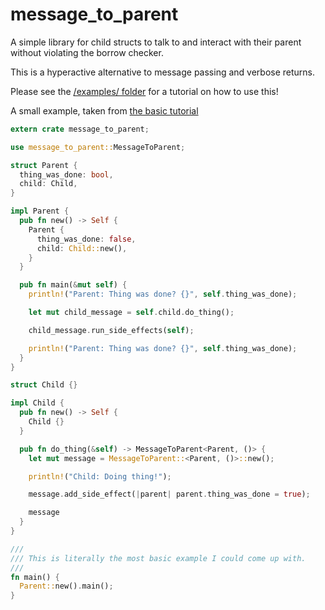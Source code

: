 # message_to_parent
 A simple library for child structs to talk to and interact with their parent without violating the borrow checker. 

This is a hyperactive alternative to message passing and verbose returns.

Please see the [/examples/ folder](https://github.com/jordan4ibanez/message_to_parent/tree/master/examples) for a tutorial on how to use this!

A small example, taken from [the basic tutorial](https://github.com/jordan4ibanez/message_to_parent/blob/master/examples/basic.rs)

```rust
extern crate message_to_parent;

use message_to_parent::MessageToParent;

struct Parent {
  thing_was_done: bool,
  child: Child,
}

impl Parent {
  pub fn new() -> Self {
    Parent {
      thing_was_done: false,
      child: Child::new(),
    }
  }

  pub fn main(&mut self) {
    println!("Parent: Thing was done? {}", self.thing_was_done);

    let mut child_message = self.child.do_thing();

    child_message.run_side_effects(self);

    println!("Parent: Thing was done? {}", self.thing_was_done);
  }
}

struct Child {}

impl Child {
  pub fn new() -> Self {
    Child {}
  }

  pub fn do_thing(&self) -> MessageToParent<Parent, ()> {
    let mut message = MessageToParent::<Parent, ()>::new();

    println!("Child: Doing thing!");

    message.add_side_effect(|parent| parent.thing_was_done = true);

    message
  }
}

///
/// This is literally the most basic example I could come up with.
///
fn main() {
  Parent::new().main();
}
```